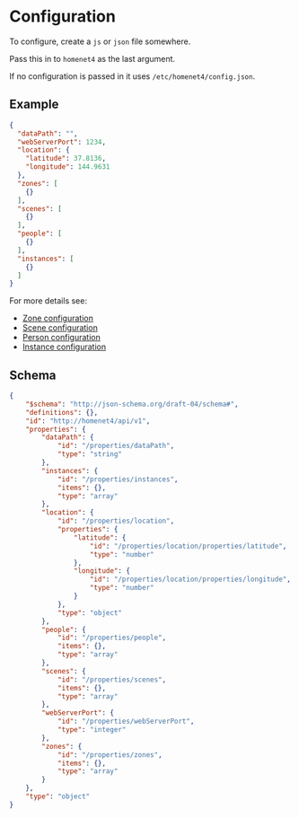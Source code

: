 # Configuration

To configure, create a `js` or `json` file somewhere.

Pass this in to `homenet4` as the last argument.

If no configuration is passed in it uses `/etc/homenet4/config.json`.

## Example

```json
{
  "dataPath": "",
  "webServerPort": 1234,
  "location": {
    "latitude": 37.8136,
    "longitude": 144.9631
  },
  "zones": [
    {}
  ],
  "scenes": [
    {}
  ],
  "people": [
    {}
  ],
  "instances": [
    {}
  ]
}
```

For more details see:

- [Zone configuration](../../../tsdoc/interfaces/homenet.izoneconfig.html)
- [Scene configuration](../../../tsdoc/interfaces/homenet.isceneconfig.html)
- [Person configuration](../../../tsdoc/interfaces/homenet.ipersonconfig.html)
- [Instance configuration](../../../tsdoc/interfaces/homenet.instanceconfig.html)

## Schema

```json
{
    "$schema": "http://json-schema.org/draft-04/schema#",
    "definitions": {},
    "id": "http://homenet4/api/v1",
    "properties": {
        "dataPath": {
            "id": "/properties/dataPath",
            "type": "string"
        },
        "instances": {
            "id": "/properties/instances",
            "items": {},
            "type": "array"
        },
        "location": {
            "id": "/properties/location",
            "properties": {
                "latitude": {
                    "id": "/properties/location/properties/latitude",
                    "type": "number"
                },
                "longitude": {
                    "id": "/properties/location/properties/longitude",
                    "type": "number"
                }
            },
            "type": "object"
        },
        "people": {
            "id": "/properties/people",
            "items": {},
            "type": "array"
        },
        "scenes": {
            "id": "/properties/scenes",
            "items": {},
            "type": "array"
        },
        "webServerPort": {
            "id": "/properties/webServerPort",
            "type": "integer"
        },
        "zones": {
            "id": "/properties/zones",
            "items": {},
            "type": "array"
        }
    },
    "type": "object"
}
```

